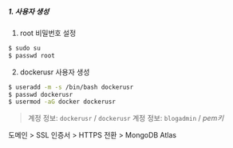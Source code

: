 ##### 1. 사용자 생성
1. root 비밀번호 설정
```bash
$ sudo su
$ passwd root
```
2. dockerusr 사용자 생성
```bash
$ useradd -m -s /bin/bash dockerusr
$ passwd dockerusr
$ usermod -aG docker dockerusr
```
> 계정 정보: `dockerusr` / `dockerusr`
> 계정 정보: `blogadmin` / *pem키*


도메인 > SSL 인증서 > HTTPS 전환 > MongoDB Atlas
